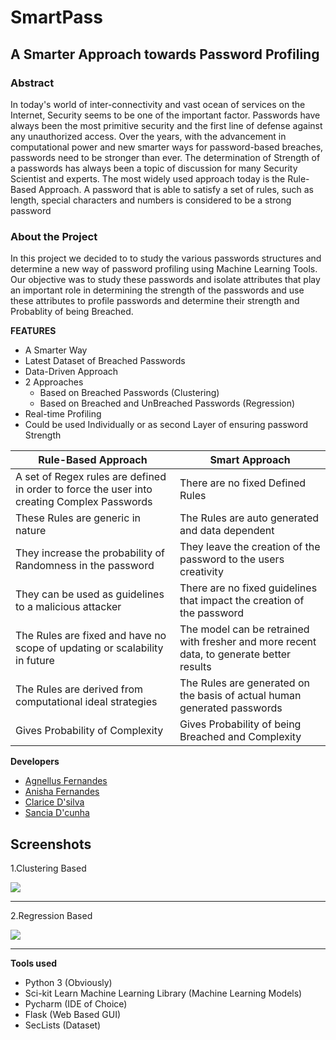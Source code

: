 # SmartPass
## A Smarter Approach towards Password Profiling
### Abstract
In today's world of inter-connectivity and vast ocean of services on the Internet, Security seems to be one of the important factor. Passwords have always been the most primitive security and the first line of defense against any unauthorized access. Over the years, with the advancement in computational power and new smarter ways for password-based breaches, passwords need to be stronger than ever.
The determination of Strength of a passwords has always been a topic of discussion for many Security Scientist and experts. The most widely used approach today is the Rule-Based Approach. A password that is able to satisfy a set of rules, such as length, special characters and numbers is considered to be a strong password
### About the Project
In this project we decided to to study the various passwords structures and determine a new way of password profiling using Machine Learning Tools. 
Our objective was to study these passwords and isolate attributes that play an important role in determining the strength of the passwords and use these attributes to profile passwords and determine their strength and Probablity of being Breached.

**FEATURES**
 - A Smarter Way
 - Latest Dataset of Breached Passwords
 - Data-Driven Approach
 - 2 Approaches
	 - Based on Breached Passwords (Clustering)
	 - Based on Breached and UnBreached Passwords (Regression)
 - Real-time Profiling
 - Could be used Individually or as second Layer of ensuring password Strength

|Rule-Based Approach|Smart Approach|
|--|--|
| A set of Regex rules are defined in order to force the user into creating Complex Passwords|There are no fixed Defined Rules
|These Rules are generic in nature |The Rules are auto generated and data dependent
|They increase the probability of Randomness in the password|They leave the creation of the password to the users creativity
|They can be used as guidelines to a malicious attacker|There are no fixed guidelines that impact the creation of the password
|The Rules are fixed and have no scope of updating or scalability in future|The model can be retrained with fresher and more recent data, to generate better results
|The Rules are derived from computational ideal strategies|The Rules are generated on the basis of actual human generated passwords
|Gives Probability of Complexity |Gives Probability of being Breached and Complexity

**Developers**
 - [Agnellus Fernandes ](https://www.linkedin.com/in/agnellus-fernandes-81232b192)
 - [Anisha Fernandes](https://www.linkedin.com/in/anisha-fernandes-9063651a1)
 - [Clarice D'silva](https://www.linkedin.com/in/clarice-dsilva-1689151a7)
-  [Sancia D'cunha](https://www.linkedin.com/in/sancia-dcunha-291a94194)

## Screenshots


1.Clustering Based

![](Screenshots/DeliveryBoyLogin.jpeg)


***

2.Regression Based

![](Screenshots/DeliveryBoyLogin.jpeg)

***

**Tools used**  
 - Python 3 (Obviously)
 - Sci-kit Learn Machine Learning Library (Machine Learning Models)
 - Pycharm (IDE of Choice)
 - Flask (Web Based GUI)
 - SecLists (Dataset)
